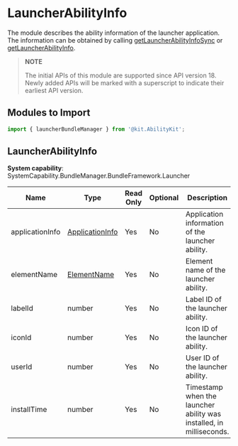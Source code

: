 # LauncherAbilityInfo
<!--Kit: Ability Kit-->
<!--Subsystem: BundleManager-->
<!--Owner: @wanghang904-->
<!--Designer: @hanfeng6-->
<!--Tester: @kongjing2-->
<!--Adviser: @Brilliantry_Rui-->

The module describes the ability information of the launcher application. The information can be obtained by calling [getLauncherAbilityInfoSync](js-apis-launcherBundleManager.md#launcherbundlemanagergetlauncherabilityinfosync)<!--Del--> or [getLauncherAbilityInfo](js-apis-launcherBundleManager-sys.md#launcherbundlemanagergetlauncherabilityinfo9)<!--DelEnd-->.

> **NOTE**
>
> The initial APIs of this module are supported since API version 18. Newly added APIs will be marked with a superscript to indicate their earliest API version.

## Modules to Import

```ts
import { launcherBundleManager } from '@kit.AbilityKit';
```

## LauncherAbilityInfo

**System capability**: SystemCapability.BundleManager.BundleFramework.Launcher

| Name           | Type                                                       | Read Only| Optional| Description                                |
| --------------- | ----------------------------------------------------------- | ---- | ---- | ------------------------------------ |
| applicationInfo | [ApplicationInfo](js-apis-bundleManager-applicationInfo.md) | Yes  | No  | Application information of the launcher ability.|
| elementName     | [ElementName](js-apis-bundleManager-elementName.md)         | Yes  | No  | Element name of the launcher ability.   |
| labelId         | number                                                      | Yes  | No  | Label ID of the launcher ability.     |
| iconId          | number                                                      | Yes  | No  | Icon ID of the launcher ability.     |
| userId          | number                                                      | Yes  | No  | User ID of the launcher ability.            |
| installTime     | number                                                      | Yes  | No  | Timestamp when the launcher ability was installed, in milliseconds.|
